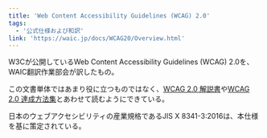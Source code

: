 ```yaml
---
title: 'Web Content Accessibility Guidelines (WCAG) 2.0'
tags:
  - '公式仕様および和訳'
link: 'https://waic.jp/docs/WCAG20/Overview.html'
---
```


<p>W3Cが公開しているWeb Content Accessibility Guidelines (WCAG) 2.0を、WAIC翻訳作業部会が訳したもの。</p>
<p>この文書単体ではあまり役に立つものではなく、<a href="https://waic.jp/docs/UNDERSTANDING-WCAG20/Overview.html">WCAG 2.0 解説書</a>や<a href="https://waic.jp/docs/WCAG-TECHS/Overview.html">WCAG 2.0 達成方法集</a>とあわせて読むようにできている。</p>
<p>日本のウェブアクセシビリティの産業規格であるJIS X 8341-3:2016は、本仕様を基に策定されている。</p>